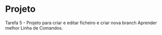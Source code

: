 # Projeto
Tarefa 5 - Projeto para criar e editar ficheiro e criar nova branch
Aprender melhor Linha de Comandos.
